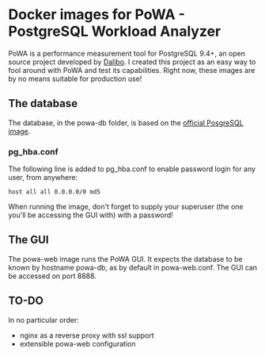 # Docker images for PoWA - PostgreSQL Workload Analyzer
PoWA is a performance measurement tool for PostgreSQL 9.4+, an open source project developed by [Dalibo](http://www.dalibo.com). I created this project as an easy way to fool around with PoWA and test its capabilities. Right now, these images are by no means suitable for production use!

## The database
The database, in the powa-db folder, is based on the [official PosgreSQL image](https://registry.hub.docker.com/_/postgres/).

### pg_hba.conf
The following line is added to pg_hba.conf to enable password login for any user, from anywhere:

    host all all 0.0.0.0/0 md5

When running the image, don't forget to supply your superuser (the one you'll be accessing the GUI with) with a password!

## The GUI
The powa-web image runs the PoWA GUI. It expects the database to be known by hostname powa-db, as by default in powa-web.conf. The GUI can be accessed on port 8888.

## TO-DO
In no particular order:

* nginx as a reverse proxy with ssl support
* extensible powa-web configuration

